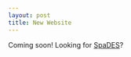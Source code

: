 ```yaml
---
layout: post
title: New Website
---
```


Coming soon! Looking for [SpaDES](http://SpaDES.PredictiveEcology.org)? 
